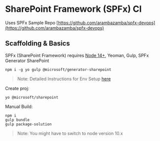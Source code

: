# SharePoint Framework (SPFx) CI

Uses SPFx Sample Repo [https://github.com/arambazamba/spfx-devops](https://github.com/arambazamba/spfx-devops)

## Scaffolding & Basics

SPFx (SharePoint Framework) requires [Node 14+](https://nodejs.org/en/download/releases/), Yeoman, Gulp, SPFx Generator SharePoint

```
npm i -g yo gulp @microsoft/generator-sharepoint
```

> Note: Detailed Instructions for Env Setup [here](https://docs.microsoft.com/en-us/sharepoint/dev/spfx/set-up-your-development-environment)

Create proj:

```
yo @microsoft/sharepoint
```

Manual Build:

```
npm i
gulp bundle
gulp package-solution
```

> Note: You might have to switch to node version 10.x
